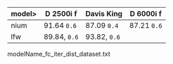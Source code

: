 |model> |D 2500i f | Davis King | D 6000i f |
|--|-----------|---------|----------|
| nium | 91.64 `0.6` | 87.09 `0.4` | 87.21 `0.6` |
|lfw | 89.84, `0.6` | 93.82, `0.6` | |



modelName_fc_iter_dist_dataset.txt
